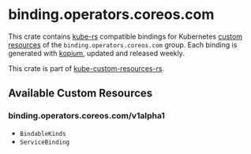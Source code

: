 <!--
SPDX-FileCopyrightText: The kube-custom-resources-rs Authors
SPDX-License-Identifier: 0BSD
 -->

# binding.operators.coreos.com

This crate contains [kube-rs](https://kube.rs/) compatible bindings for Kubernetes [custom resources](https://kubernetes.io/docs/tasks/extend-kubernetes/custom-resources/custom-resource-definitions/) of the `binding.operators.coreos.com` group. Each binding is generated with [kopium](https://github.com/kube-rs/kopium), updated and released weekly.

This crate is part of [kube-custom-resources-rs](https://github.com/metio/kube-custom-resources-rs).

## Available Custom Resources

### binding.operators.coreos.com/v1alpha1
- `BindableKinds`
- `ServiceBinding`
